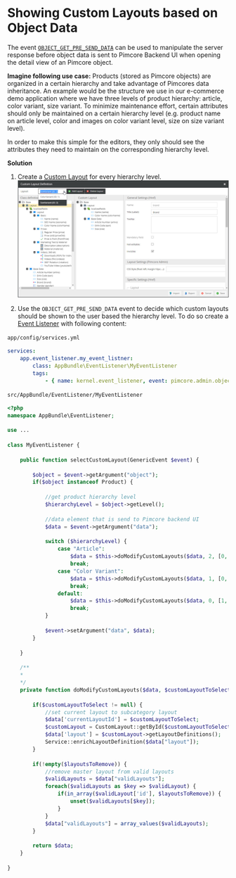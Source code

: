 # Showing Custom Layouts based on Object Data

The event [`OBJECT_GET_PRE_SEND_DATA`](https://github.com/pimcore/pimcore/blob/master/pimcore/lib/Pimcore/Event/AdminEvents.php#L148-L148)
can be used to manipulate the server response before object data is sent to Pimcore Backend UI when opening the detail
view of an Pimcore object. 

**Imagine following use case:** 
Products (stored as Pimcore objects) are organized in a certain hierarchy and take advantage of Pimcores data 
inheritance. An example would be the structure we use in our e-commerce demo application where we have three levels
of product hierarchy: article, color variant, size variant.
To minimize maintenance effort, certain attributes should only be maintained on a certain hierarchy level (e.g. product
name on article level, color and images on color variant level, size on size variant level).
 
In order to make this simple for the editors, they only should see the attributes they need to maintain on the corresponding
hierarchy level. 


**Solution**

1) Create a [Custom Layout](../05_Objects/Object_Classes/Class_Settings/Custom_Layouts.html) 
for every hierarchy level. 
![Custom Layout Definitions](img/custom-layout-definition.jpg)

 
2) Use the `OBJECT_GET_PRE_SEND_DATA` event to decide which custom layouts should be shown to the user based the hierarchy level. 
To do so create a [Event Listener](../20_Extending_Pimcore/Event_API_and_Event_Manager.html) 
with following content: 


`app/config/services.yml`
```yml
services:
    app.event_listener.my_event_listner:
        class: AppBundle\EventListener\MyEventListener
        tags:
            - { name: kernel.event_listener, event: pimcore.admin.object.get.preSendData, method: selectCustomLayout }
```

`src/AppBundle/EventListener/MyEventListener`

```php
<?php
namespace AppBundle\EventListener;

use ... 

class MyEventListener {

    public function selectCustomLayout(GenericEvent $event) {

        $object = $event->getArgument("object");
        if($object instanceof Product) {
            
            //get product hierarchy level
            $hierarchyLevel = $object->getLevel(); 
            
            //data element that is send to Pimcore backend UI
            $data = $event->getArgument("data");

            switch ($hierarchyLevel) {
                case "Article":
                    $data = $this->doModifyCustomLayouts($data, 2, [0, 1]);
                    break;
                case "Color Variant":
                    $data = $this->doModifyCustomLayouts($data, 1, [0, 2]);
                    break;
                default:
                    $data = $this->doModifyCustomLayouts($data, 0, [1, 2]);
                    break;
            }
            
            $event->setArgument("data", $data);
        }

    }
    
    /**
    * 
    */
    private function doModifyCustomLayouts($data, $customLayoutToSelect = null, $layoutsToRemove = []) {
        
        if($customLayoutToSelect != null) {
            //set current layout to subcategory layout
            $data['currentLayoutId'] = $customLayoutToSelect;
            $customLayout = CustomLayout::getById($customLayoutToSelect);
            $data['layout'] = $customLayout->getLayoutDefinitions();
            Service::enrichLayoutDefinition($data["layout"]);            
        }
        
        if(!empty($layoutsToRemove)) {
            //remove master layout from valid layouts
            $validLayouts = $data["validLayouts"];
            foreach($validLayouts as $key => $validLayout) {
                if(in_array($validLayout['id'], $layoutsToRemove)) {
                    unset($validLayouts[$key]);
                }
            }
            $data["validLayouts"] = array_values($validLayouts);            
        }

        return $data; 
    }

}


```
